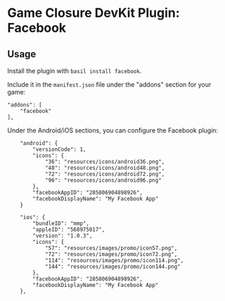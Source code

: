 # Game Closure DevKit Plugin: Facebook

## Usage

Install the plugin with `basil install facebook`.

Include it in the `manifest.json` file under the "addons" section for your game:

~~~
"addons": [
	"facebook"
],
~~~

Under the Android/iOS sections, you can configure the Facebook plugin:

~~~
	"android": {
		"versionCode": 1,
		"icons": {
			"36": "resources/icons/android36.png",
			"48": "resources/icons/android48.png",
			"72": "resources/icons/android72.png",
			"96": "resources/icons/android96.png"
		},
		"facebookAppID": "285806904898926",
		"facebookDisplayName": "My Facebook App"
	}
~~~

~~~
	"ios": {
		"bundleID": "mmp",
		"appleID": "568975017",
		"version": "1.0.3",
		"icons": {
			"57": "resources/images/promo/icon57.png",
			"72": "resources/images/promo/icon72.png",
			"114": "resources/images/promo/icon114.png",
			"144": "resources/images/promo/icon144.png"
		},
		"facebookAppID": "285806904898926",
		"facebookDisplayName": "My Facebook App"
	},
~~~
